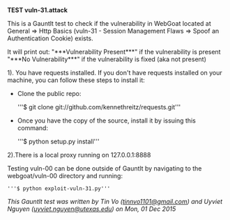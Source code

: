 **TEST vuln-31.attack**

This is a Gauntlt test to check if the vulnerability in WebGoat located at General => Http Basics (vuln-31 - Session Management Flaws => Spoof an Authentication Cookie) exists.

It will print out:
	"\*\*\*Vulnerability Present\*\*\*" if the vulnerability is present
	"\*\*\*No Vulnerability\*\*\*" if the vulnerability is fixed (aka not present)

1). You have requests installed. If you don't have requests installed on your machine, you can follow these steps to install it:

* Clone the public repo:
		
	'''$ git clone git://github.com/kennethreitz/requests.git'''
		

* Once you have the copy of the source, install it by issuing this command:

		
	'''$ python setup.py install'''
		

2).There is a local proxy running on 127.0.0.1:8888

Testing vuln-00 can be done outside of Gauntlt by navigating to the webgoat/vuln-00 directory and running:

	'''$ python exploit-vuln-31.py'''


*This Gauntlt test was written by Tin Vo (tinnvo1101@gmail.com) and Uyviet Nguyen (uyviet.nguyen@utexas.edu) on Mon, 01 Dec 2015*